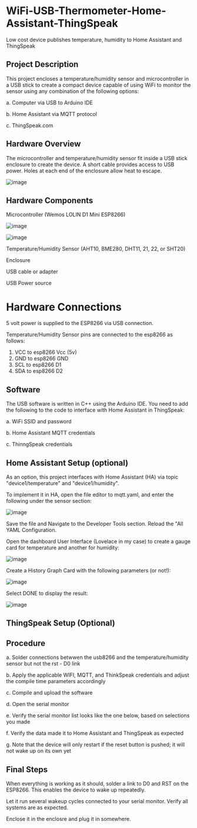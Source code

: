 # WiFi-USB-Thermometer-Home-Assistant-ThingSpeak
Low cost device publishes temperature, humidity to Home Assistant and ThingSpeak

## Project Description
This project encloses a temperature/humidity sensor and microcontroller in a USB stick to create a compact device capable of using WiFi to monitor the sensor using any combination of the following options:

a. Computer via USB to Arduino IDE

b. Home Assistant via MQTT protocol

c. ThingSpeak.com

## Hardware Overview
The microcontroller and temperature/humidity sensor fit inside a USB stick enclosure to create the device.  A short cable provides access to USB power.  Holes at each end of the enclosure allow heat to escape.

![image](https://github.com/Bobbo117/WiFi-USB-Thermometer-Home-Assistant-ThingSpeak/blob/main/Images/Exploded_View.jpg)

## Hardware Components
Microcontroller (Wemos LOLIN D1 Mini ESP8266) 

![image](https://github.com/user-attachments/assets/deb7757e-022d-40d1-9cd0-f9b4820fb36a)

![image](https://github.com/user-attachments/assets/30f0dc68-d9a5-49dc-9d5f-92cf92265db8)

Temperature/Humidity Sensor (AHT10, BME280, DHT11, 21, 22, or SHT20)

Enclosure

USB cable or adapter

USB Power source

# Hardware Connections

5 volt power is supplied to the ESP8266 via USB connection.

Temperature/Humidity Sensor pins are connected to the esp8266 as follows:

1. VCC to esp8266 Vcc (5v)
2. GND to esp8266 GND
3. SCL to esp8266 D1
4. SDA to esp8266 D2 

## Software
The USB software is written in C++ using the Arduino IDE.  You need to add the following to the code to interface with Home Assistant in ThingSpeak:

a. WiFi SSID and password

b. Home Assistant MQTT credentials

c. ThinngSpeak credentials

## Home Assistant Setup (optional)

As an option, this project interfaces with Home Assistant (HA) via topic "device1/temperature" and "device1/humidity".

To implement it in HA, open the file editor to mqtt.yaml, and enter the following under the sensor section:

![image](https://github.com/Bobbo117/WiFi-USB-Thermometer-Home-Assistant-ThingSpeak/blob/main/Images/mqtt_yaml.jpg)

Save the file and Navigate to the Developer Tools section. Reload the "All YAML Configuration.

Open the dashboard User Interface (Lovelace in my case) to create a gauge card for temperature and another for humidity:

![image](https://github.com/Bobbo117/WiFi-USB-Thermometer-Home-Assistant-ThingSpeak/blob/main/Images/HA_guage_card.jpg)

Create a History Graph Card with the following parameters (or not!):

![image](https://github.com/Bobbo117/WiFi-USB-Thermometer-Home-Assistant-ThingSpeak/blob/main/Images/HA_history_card.jpg)

Select DONE to display the result:

![image](https://github.com/Bobbo117/WiFi-USB-Thermometer-Home-Assistant-ThingSpeak/blob/main/Images/HA.jpg)

## ThingSpeak Setup (Optional)

## Procedure

a. Solder connections betwwen the usb8266 and the temperature/humidity sensor but not the rst - D0 link

b. Apply the applicable WIFI, MQTT, and ThinkSpeak credentials and adjust the compile time parameters accordingly

c. Compile and upload the software

d. Open the serial monitor

e. Verify the serial monitor list looks like the one below, based on selections you made

f. Verify the data made it to Home Assistant and ThingSpeak as expected

g. Note that the device will only restart if the reset button is pushed; it will not wake up on its own yet

## Final Steps

When everything is working as it should, solder a link to D0 and RST on the ESP8266.  This enables the device to wake up repeatedly.

Let it run several wakeup cycles connected to your serial monitor.  Verify all systems are as expected.

Enclose it in the enclosre and plug it in somewhere.

